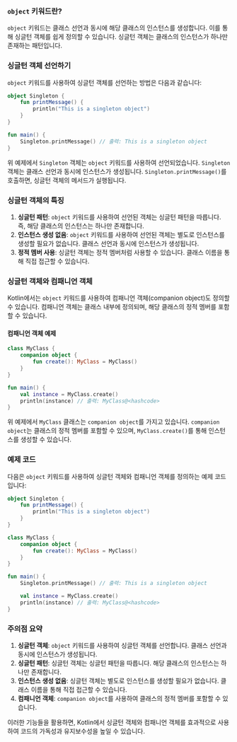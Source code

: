 ### `object` 키워드란?

`object` 키워드는 클래스 선언과 동시에 해당 클래스의 인스턴스를 생성합니다. 이를 통해 싱글턴 객체를 쉽게 정의할 수 있습니다. 싱글턴 객체는 클래스의 인스턴스가 하나만 존재하는 패턴입니다.

### 싱글턴 객체 선언하기

`object` 키워드를 사용하여 싱글턴 객체를 선언하는 방법은 다음과 같습니다:

```kotlin
object Singleton {
    fun printMessage() {
        println("This is a singleton object")
    }
}

fun main() {
    Singleton.printMessage() // 출력: This is a singleton object
}
```

위 예제에서 `Singleton` 객체는 `object` 키워드를 사용하여 선언되었습니다. `Singleton` 객체는 클래스 선언과 동시에 인스턴스가 생성됩니다. `Singleton.printMessage()`를 호출하면, 싱글턴 객체의 메서드가 실행됩니다.

### 싱글턴 객체의 특징

1. **싱글턴 패턴**: `object` 키워드를 사용하여 선언된 객체는 싱글턴 패턴을 따릅니다. 즉, 해당 클래스의 인스턴스는 하나만 존재합니다.
2. **인스턴스 생성 없음**: `object` 키워드를 사용하여 선언된 객체는 별도로 인스턴스를 생성할 필요가 없습니다. 클래스 선언과 동시에 인스턴스가 생성됩니다.
3. **정적 멤버 사용**: 싱글턴 객체는 정적 멤버처럼 사용할 수 있습니다. 클래스 이름을 통해 직접 접근할 수 있습니다.

### 싱글턴 객체와 컴패니언 객체

Kotlin에서는 `object` 키워드를 사용하여 컴패니언 객체(companion object)도 정의할 수 있습니다. 컴패니언 객체는 클래스 내부에 정의되며, 해당 클래스의 정적 멤버를 포함할 수 있습니다.

#### 컴패니언 객체 예제

```kotlin
class MyClass {
    companion object {
        fun create(): MyClass = MyClass()
    }
}

fun main() {
    val instance = MyClass.create()
    println(instance) // 출력: MyClass@<hashcode>
}
```

위 예제에서 `MyClass` 클래스는 `companion object`를 가지고 있습니다. `companion object`는 클래스의 정적 멤버를 포함할 수 있으며, `MyClass.create()`를 통해 인스턴스를 생성할 수 있습니다.

### 예제 코드

다음은 `object` 키워드를 사용하여 싱글턴 객체와 컴패니언 객체를 정의하는 예제 코드입니다:

```kotlin
object Singleton {
    fun printMessage() {
        println("This is a singleton object")
    }
}

class MyClass {
    companion object {
        fun create(): MyClass = MyClass()
    }
}

fun main() {
    Singleton.printMessage() // 출력: This is a singleton object

    val instance = MyClass.create()
    println(instance) // 출력: MyClass@<hashcode>
}
```

### 주의점 요약

1. **싱글턴 객체**: `object` 키워드를 사용하여 싱글턴 객체를 선언합니다. 클래스 선언과 동시에 인스턴스가 생성됩니다.
2. **싱글턴 패턴**: 싱글턴 객체는 싱글턴 패턴을 따릅니다. 해당 클래스의 인스턴스는 하나만 존재합니다.
3. **인스턴스 생성 없음**: 싱글턴 객체는 별도로 인스턴스를 생성할 필요가 없습니다. 클래스 이름을 통해 직접 접근할 수 있습니다.
4. **컴패니언 객체**: `companion object`를 사용하여 클래스의 정적 멤버를 포함할 수 있습니다.

이러한 기능들을 활용하면, Kotlin에서 싱글턴 객체와 컴패니언 객체를 효과적으로 사용하여 코드의 가독성과 유지보수성을 높일 수 있습니다.